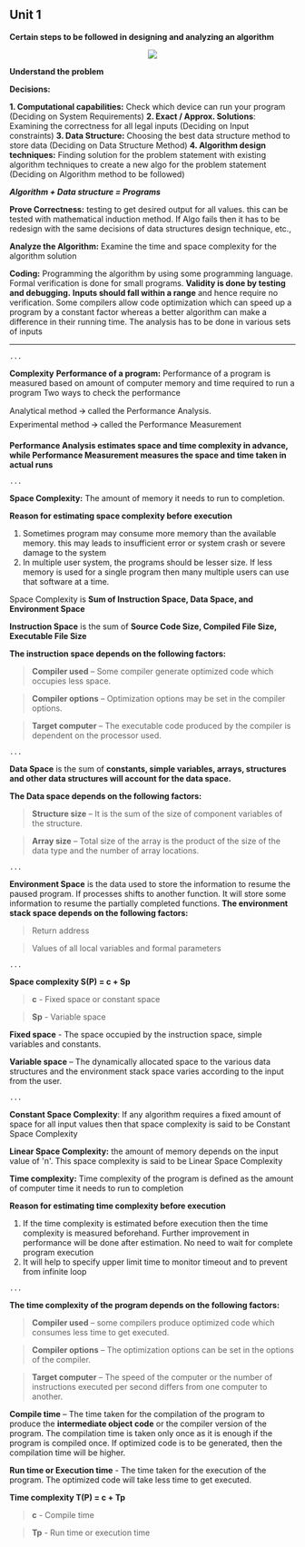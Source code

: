 ## Unit 1

**Certain steps to be followed in designing and analyzing an algorithm**
<p align="center">
<img src="https://imgur.com/AfU0478.jpg">
</p>

**Understand the problem**

**Decisions:**

**1. Computational capabilities:** Check which device can run your program (Deciding on System Requirements)
**2. Exact / Approx.  Solutions**: Examining the correctness for all legal inputs (Deciding on Input constraints)
**3. Data Structure:** Choosing the best data structure method to store data (Deciding on Data Structure Method)
**4. Algorithm design techniques:** Finding solution for the problem statement with existing algorithm techniques to create a new algo for the problem statement (Deciding on Algorithm method to be followed)

__***Algorithm + Data structure = Programs***__

**Prove Correctness:** testing to get desired output for all values. this can be tested with mathematical induction method. If Algo fails then it has to be redesign with the same decisions of data structures design technique, etc.,

**Analyze the Algorithm:** Examine the time and space complexity for the algorithm solution

**Coding:** Programming the algorithm by using some programming language. Formal verification is done for small programs. **Validity is done by testing and debugging.** **Inputs should fall within a range** and hence require no verification. Some compilers allow code optimization which can speed up a program by a constant factor whereas a better algorithm can make a difference in their running time. The analysis has to be done in various sets of inputs

--- 

`...`

**__Complexity__**
**Performance of a program:**  Performance of a program is measured based on amount of computer memory and time required to run a program
Two ways to check the performance 

Analytical method 🡪 called the Performance Analysis.<br>
Experimental method 🡪  called the Performance Measurement

**__Performance Analysis__ estimates space and time complexity in advance,**
**while __Performance Measurement__ measures the space and time taken in actual runs**

`...`

**Space Complexity:**
The amount of memory it needs to run to completion.

**Reason for estimating space complexity before execution**
1. Sometimes program may consume more memory than the available memory. this may leads to insufficient error or system crash or severe damage to the system
2. In multiple user system, the programs should be lesser size. If less memory is used for a single program then many multiple users can use that software at a time.

Space Complexity is **Sum of Instruction Space, Data Space, and Environment Space**

**Instruction Space** is the sum of **Source Code Size, Compiled File Size, Executable File Size**

**The instruction space depends on the following factors:**
> **Compiler used** – Some compiler generate optimized code which occupies less space.

> **Compiler options** – Optimization options may be set in the compiler options.

> **Target computer** – The executable code produced by the compiler is dependent on the processor used.

`...`

**Data Space** is the sum of  **constants, simple variables, arrays, structures and other data structures will account for the data space.**

**The Data space depends on the following factors:**
> **Structure size** – It is the sum of the size of component variables of the structure.

> **Array size** – Total size of the array is the product of the size of the data type and the number of array locations.

`...`

**Environment Space** is the data used to store the information to resume the paused program. If processes shifts to another function. It will store some information to resume the partially completed functions.
**The environment stack space depends on the following factors:**
> Return address

> Values of all local variables and formal parameters

`...`

**Space complexity S(P) = c + Sp**
> **c**    - Fixed space or constant space

> **Sp** - Variable space

**Fixed space** - The space occupied by the instruction space, simple variables and constants.

**Variable space** – The dynamically allocated space to the various data structures and the environment stack space varies according to the input from the user.

`...`

**Constant Space Complexity**: If any algorithm requires a fixed amount of space for all input values then that space complexity is said to be Constant Space Complexity

**Linear Space Complexity:** the amount of memory depends on the input value of 'n'. This space complexity is said to be Linear Space Complexity

__**Time complexity:**__
Time complexity of the program is defined as the amount of computer time it needs to run to completion

**Reason for estimating time complexity before execution**
1) If the time complexity is estimated before execution then the time complexity is measured beforehand. Further improvement in performance will be done after estimation. No need to wait for complete program execution
2) It will help to specify upper limit time to monitor timeout and to prevent from infinite loop

`...`

**The time complexity of the program depends on the following factors:**
> **Compiler used** – some compilers produce optimized code which consumes less time to get executed.

> **Compiler options** – The optimization options can be set in the options of the compiler.

> **Target computer** – The speed of the computer or the number of instructions executed per second differs from one computer to another.

**Compile time** – The time taken for the compilation of the program to produce the **intermediate object code** or the compiler version of the program.  The compilation time is taken only once as it is enough if the program is compiled once.  If optimized code is to be generated, then the compilation time will be higher.

**Run time or Execution time** - The time taken for the execution of the program.  The optimized code will take less time to get executed. 

**Time complexity T(P) = c + Tp**
> **c**   - Compile time

> **Tp** - Run time or execution time
